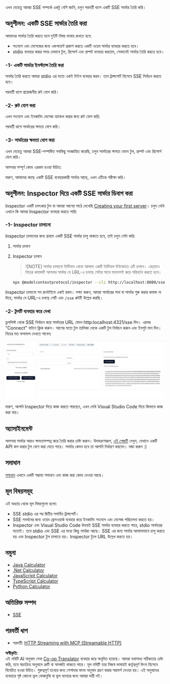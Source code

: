 <!--
CO_OP_TRANSLATOR_METADATA:
{
  "original_hash": "d90ca3d326c48fab2ac0ebd3a9876f59",
  "translation_date": "2025-07-13T19:52:29+00:00",
  "source_file": "03-GettingStarted/05-sse-server/README.md",
  "language_code": "bn"
}
-->
এখন যেহেতু আমরা SSE সম্পর্কে একটু বেশি জানি, চলুন পরবর্তী ধাপে একটি SSE সার্ভার তৈরি করি।

## অনুশীলন: একটি SSE সার্ভার তৈরি করা

আমাদের সার্ভার তৈরি করতে হলে দুইটি বিষয় মাথায় রাখতে হবে:

- সংযোগ এবং মেসেজের জন্য এন্ডপয়েন্ট প্রকাশ করতে একটি ওয়েব সার্ভার ব্যবহার করতে হবে।
- stdio ব্যবহার করার সময় যেভাবে টুল, রিসোর্স এবং প্রম্পট ব্যবহার করতাম, সেভাবেই সার্ভার তৈরি করতে হবে।

### -1- একটি সার্ভার ইনস্ট্যান্স তৈরি করা

সার্ভার তৈরি করতে আমরা stdio এর মতো একই টাইপ ব্যবহার করব। তবে ট্রান্সপোর্ট হিসেবে SSE নির্বাচন করতে হবে।

পরবর্তী ধাপে প্রয়োজনীয় রুট যোগ করি।

### -2- রুট যোগ করা

এখন সংযোগ এবং ইনকামিং মেসেজ হ্যান্ডেল করার জন্য রুট যোগ করি:

পরবর্তী ধাপে সার্ভারের ক্ষমতা যোগ করি।

### -3- সার্ভারের ক্ষমতা যোগ করা

এখন যেহেতু আমরা SSE-সম্পর্কিত সবকিছু সংজ্ঞায়িত করেছি, চলুন সার্ভারের ক্ষমতা যেমন টুল, প্রম্পট এবং রিসোর্স যোগ করি।

আপনার সম্পূর্ণ কোড এরকম হওয়া উচিত:

দারুণ, আমাদের কাছে একটি SSE ব্যবহারকারী সার্ভার আছে, এখন এটিকে পরীক্ষা করি।

## অনুশীলন: Inspector দিয়ে একটি SSE সার্ভার ডিবাগ করা

Inspector একটি চমৎকার টুল যা আমরা আগের পাঠে দেখেছি [Creating your first server](/03-GettingStarted/01-first-server/README.md)। চলুন দেখি এখানে কি আমরা Inspector ব্যবহার করতে পারি:

### -1- Inspector চালানো

Inspector চালানোর জন্য প্রথমে একটি SSE সার্ভার চালু থাকতে হবে, তাই চলুন সেটা করি:

1. সার্ভার চালান

1. Inspector চালান

    > ![NOTE]
    > সার্ভার চালানো টার্মিনাল থেকে আলাদা একটি টার্মিনাল উইন্ডোতে এটি চালান। এছাড়াও নিচের কমান্ডটি আপনার সার্ভার যে URL-এ চলছে সেটার সাথে মানানসই করে পরিবর্তন করতে হবে।

    ```sh
    npx @modelcontextprotocol/inspector --cli http://localhost:8000/sse --method tools/list
    ```

Inspector চালানো সব রানটাইমে একই রকম। লক্ষ্য করুন, আমরা সার্ভারের পাথ বা সার্ভার শুরু করার কমান্ড না দিয়ে, সার্ভার যে URL-এ চলছে সেটি এবং `/sse` রুটটি উল্লেখ করছি।

### -2- টুলটি ব্যবহার করে দেখা

ড্রপলিস্ট থেকে SSE নির্বাচন করে সার্ভারের URL যেমন http:localhost:4321/sse দিন। এরপর "Connect" বাটনে ক্লিক করুন। আগের মতো টুল তালিকা থেকে একটি টুল নির্বাচন করুন এবং ইনপুট মান দিন। নিচের মত ফলাফল দেখতে পাবেন:

![Inspector-এ SSE সার্ভার চলছে](../../../../translated_images/sse-inspector.d86628cc597b8fae807a31d3d6837842f5f9ee1bcc6101013fa0c709c96029ad.bn.png)

দারুণ, আপনি Inspector দিয়ে কাজ করতে পারছেন, এখন দেখি Visual Studio Code দিয়ে কিভাবে কাজ করা যায়।

## অ্যাসাইনমেন্ট

আপনার সার্ভার আরও ক্ষমতাসম্পন্ন করে তৈরি করার চেষ্টা করুন। উদাহরণস্বরূপ, [এই পেজটি](https://api.chucknorris.io/) দেখুন, যেখানে একটি API কল করার টুল যোগ করা যেতে পারে। সার্ভার কেমন হবে তা আপনি নির্ধারণ করবেন। মজা করুন :)

## সমাধান

[সমাধান](./solution/README.md) এখানে একটি সম্ভাব্য সমাধান এবং কাজ করা কোড দেওয়া আছে।

## মূল বিষয়সমূহ

এই অধ্যায় থেকে মূল বিষয়গুলো হলো:

- SSE stdio এর পর দ্বিতীয় সমর্থিত ট্রান্সপোর্ট।
- SSE সমর্থনের জন্য ওয়েব ফ্রেমওয়ার্ক ব্যবহার করে ইনকামিং সংযোগ এবং মেসেজ পরিচালনা করতে হয়।
- Inspector এবং Visual Studio Code উভয়ই SSE সার্ভার ব্যবহার করতে পারে, stdio সার্ভারের মতোই। তবে stdio এবং SSE এর মধ্যে কিছু পার্থক্য আছে। SSE এর জন্য সার্ভার আলাদাভাবে চালু করতে হয় এবং Inspector টুল চালাতে হয়। Inspector টুলে URL উল্লেখ করতে হয়।

## নমুনা 

- [Java Calculator](../samples/java/calculator/README.md)
- [.Net Calculator](../../../../03-GettingStarted/samples/csharp)
- [JavaScript Calculator](../samples/javascript/README.md)
- [TypeScript Calculator](../samples/typescript/README.md)
- [Python Calculator](../../../../03-GettingStarted/samples/python) 

## অতিরিক্ত সম্পদ

- [SSE](https://developer.mozilla.org/en-US/docs/Web/API/Server-sent_events)

## পরবর্তী ধাপ

- পরবর্তী: [HTTP Streaming with MCP (Streamable HTTP)](../06-http-streaming/README.md)

**অস্বীকৃতি**:  
এই নথিটি AI অনুবাদ সেবা [Co-op Translator](https://github.com/Azure/co-op-translator) ব্যবহার করে অনূদিত হয়েছে। আমরা যথাসাধ্য সঠিকতার চেষ্টা করি, তবে স্বয়ংক্রিয় অনুবাদে ত্রুটি বা অসঙ্গতি থাকতে পারে। মূল নথিটি তার নিজস্ব ভাষায়ই কর্তৃত্বপূর্ণ উৎস হিসেবে বিবেচিত হওয়া উচিত। গুরুত্বপূর্ণ তথ্যের জন্য পেশাদার মানব অনুবাদ গ্রহণ করার পরামর্শ দেওয়া হয়। এই অনুবাদের ব্যবহারে সৃষ্ট কোনো ভুল বোঝাবুঝি বা ভুল ব্যাখ্যার জন্য আমরা দায়ী নই।